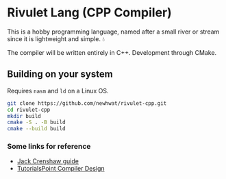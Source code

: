 # Rivulet Lang (CPP Compiler)

This is a hobby programming language, named after a small river or stream since it is lightweight and simple. 💧

The compiler will be written entirely in C++. Development through CMake.

## Building on your system

Requires `nasm` and `ld` on a Linux OS.

```bash
git clone https://github.com/newhwat/rivulet-cpp.git
cd rivulet-cpp
mkdir build
cmake -S . -B build
cmake --build build
```
### Some links for reference
- [Jack Crenshaw guide](https://compilers.iecc.com/crenshaw/)
- [TutorialsPoint Compiler Design](https://www.tutorialspoint.com/compiler_design/index.htm)

